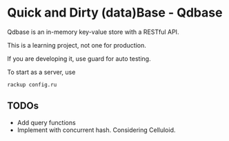 # Quick and Dirty (data)Base - Qdbase

Qdbase is an in-memory key-value store with a RESTful API.

This is a learning project, not one for production.

If you are developing it, use guard for auto testing.

To start as a server, use

    rackup config.ru

## TODOs

* Add query functions
* Implement with concurrent hash. Considering Celluloid.

